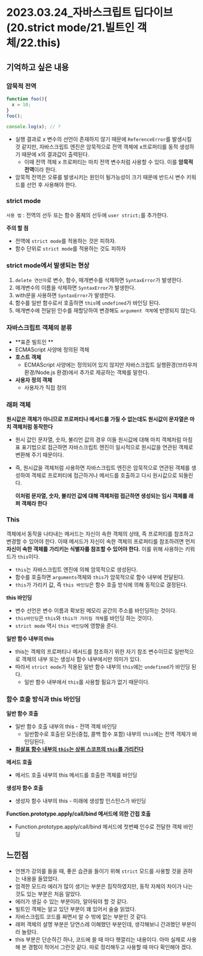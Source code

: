 # 2023.03.24_자바스크립트 딥다이브 (20.strict mode/21.빌트인 객체/22.this)

## 기억하고 싶은 내용

### 암묵적 전역

```javascript
function foo(){
  x = 10;
}
foo();

console.log(x); // ?
```

- 실행 결과로 x 변수의 선언이 존재하지 않기 때문에 `ReferenceError`를 발생시킬 것 같지만, 자바스크립트 엔진은 암묵적으로 전역 객체에 x프로퍼티를 동적 생성하기 때문에 x의 결과값이 출력된다.
  - 이때 전역 객체 x 프로퍼티는 마치 전역 변수처럼 사용할 수 있다. 이를 **암묵적 전역**이라 한다.
- 암묵적 전역은 오류를 발생시키는 원인이 될가능성이 크기 때문에 반드시 변수 키워드를 선언 후 사용해야 한다.



### strict mode

`사용 법` : 전역의 선두 또는 함수 몸체의 선두에 `user strict;`를 추가한다.



**주의 할 점**

- 전역에 `strict mode`를 적용하는 것은 피하자.
- 함수 단위로 `strict mode`를 적용하는 것도 피하자



### strict mode에서 발생되는 현상

1. `delete 연산자`로 변수, 함수, 매개변수를 삭제하면 `SyntaxError`가 발생한다.
2. 매개변수의 이름을 삭제하면  `SyntaxError`가 발생한다.
3. with문을 사용하면  `SyntaxError`가 발생한다.
4. 함수를 일반 함수로서 호출하면 `this`에 `undefined`가 바인딩 된다.
5. 매개변수에 전달된 인수를 재할당하여 변경해도 `argument 객체`에 반영되지 않는다.



### 자바스크립트 객체의 분류

-  **표준 빌트인 **
  - ECMAScript 사양에 정의된 객체
- **호스트 객체**
  - ECMAScript 사양에는 정의되어 있지 않지만 자바스크립트 실행환경(브라우저 환경/Node.js 환경)에서 추가로 제공하는 객체를 말한다.
- **사용자 정의 객체**
  - 사용자가 직접 정의



### 래퍼 객체

**원시값은 객체가 아니므로 프로퍼티나 메서드를 가질 수 없는데도 원시값이 문자열은 마치 객체처럼 동작한다**

- 원시 값인 문자열, 숫자, 불리언 값의 경우 이들 원시값에 대해 마치 객체처럼 마침표 표기법으로 접근하면 자바스크립트 엔진이 일시적으로 원시값을 연관된 객체로 변환해 주기 때문이다.

- 즉, 원시값을 객체처럼 사용하면 자바스크립트 엔진은 암묵적으로 연관된 객체를 생성하여 객체로 프로퍼티에 접근하거나 메서드를 호출하고 다시 원시값으로 되돌린다.

  **이처럼 문자열, 숫자, 불리언 값에 대해 객체처럼 접근하면 생성되는 임시 객체를 래퍼 객체라 한다**



### This

객체에서 동작을 나타내는 메서드는 자신이 속한 객체의 상태, 즉 프로퍼티를 참조하고 변경할 수 있어야 한다.
이때 메서드가 자신이 속한 객체의 프로퍼티를 참조하려면 먼저 **자신이 속한 객체를 가리키는 식별자를 참조할 수 있어야 한다.** 
이를 위해 사용하는 키워드가 `this`이다.

- `this`는 자바스크립트 엔진에 의해 암묵적으로 생성된다.
- 함수를 호출하면 `arguments`객체와 `this`가 암묵적으로 함수 내부에 전달된다.
- `this`가 가리키 값, 즉  `this 바인딩`은 함수 호출 방식에 의해 동적으로 결정된다.



**this 바인딩**

- 변수 선언은 변수 이름과 확보된 메모리 공간의 주소를 바인딩하는 것이다.
- `this바인딩`은 `this`와 `this가 가리킬 객체`를  바인딩 하는 것이다.
- `strict mode` 역시 `this 바인딩`에 영향을 준다.



**일반 함수 내부의 this**

- this는 객체의 프로퍼티나 메서드를 참조하기 위한 자기 참조 변수이므로 일반적으로 객체의 내부 또는 생성사 함수 내부에서만 의미가 있다.
- 따라서 `strict mode`가 적용된 일반 함수 내부의 `this`에는 `undefined`가 바인딩 된다.
  - 일반 함수 내부에서 `this`를 사용할 필요가 없기 때문이다.



### 함수 호출 방식과 this 바인딩

**일반 함수 호출**

- 일반 함수 호출 내부의 this - 전역 객체 바인딩
  - 일반함수로 호출된 모든(중첩, 콜백 함수 포함) 내부의 `this`에는 전역 객체가 바인딩된다.
- **<u>화살표 함수 내부의 `this`는 상위 스코프의 `this`를 가리킨다</u>**



**메서드 호출**

- 메서드 호출 내부의 this 메서드를 호출한 객체를 바인딩



**생성자 함수 호출**

- 생성자 함수 내부의 this - 미래에 생성할 인스턴스가 바인딩



**Function.prototype.apply/call/bind 메서드에 의한 간접 호출**

- Function.prototype.apply/call/bind 메서드에 첫번째 인수로 전달한 객체 바인딩





## 느낀점

- 언젠가 강의를 들을 때, 좋은 습관을 들이기 위해 `strict` 모드를 사용할 것을 권하는 내용을 들었었다.
- 엄격한 모드라 에러가 많이 생기는 부분은 짐작하였지만, 동작 자체의 차이가 나는 것도 있는 부분은 처음 알았다.
- 에러가 생길 수 있는 부분이라, 알아둬야 할 것 같다.
- 빌트인 객체는 알고 있던 부분이 꽤 있어서 술술 읽었다.
- 자바스크립트 코드를 짜면서 알 수 밖에 없는 부분인 것 같다.
- 래퍼 객체의 설명 부분은 당연스레 이해했던 부분인데, 생각해보니 간과했던 부분이라 놀랐다.
- this 부분은 단순하긴 하나, 코드에 쓸 때 마다 헷깔리는 내용이다. 아마 실제로 사용해 본 경험이 적어서 그런것 같다. 따로 정리해두고 사용할 때 마다 확인해야 겠다.